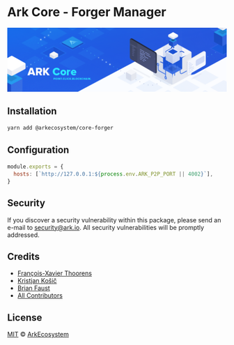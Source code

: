 # Ark Core - Forger Manager

<p align="center">
    <img src="../../banner.png?sanitize=true" />
</p>

## Installation

```bash
yarn add @arkecosystem/core-forger
```

## Configuration

```js
module.exports = {
  hosts: [`http://127.0.0.1:${process.env.ARK_P2P_PORT || 4002}`],
}
```

## Security

If you discover a security vulnerability within this package, please send an e-mail to security@ark.io. All security vulnerabilities will be promptly addressed.

## Credits

- [François-Xavier Thoorens](https://github.com/fix)
- [Kristjan Košič](https://github.com/kristjank)
- [Brian Faust](https://github.com/faustbrian)
- [All Contributors](../../../../contributors)

## License

[MIT](LICENSE) © [ArkEcosystem](https://ark.io)
